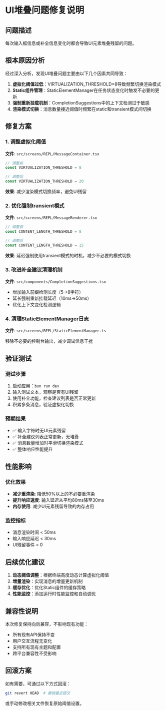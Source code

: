 # UI堆叠问题修复说明

## 问题描述
每次输入框信息或补全信息变化时都会导致UI元素堆叠残留的问题。

## 根本原因分析

经过深入分析，发现UI堆叠问题主要由以下几个因素共同导致：

1. **虚拟化阈值过低**：VIRTUALIZATION_THRESHOLD=8导致频繁切换渲染模式
2. **Static组件管理**：StaticElementManager在任务状态变化时触发不必要的更新
3. **强制重新挂载机制**：CompletionSuggestions中的上下文检测过于敏感
4. **渲染模式切换**：消息数量接近阈值时频繁在static和transient模式间切换

## 修复方案

### 1. 调整虚拟化阈值
**文件**: `src/screens/REPL/MessageContainer.tsx`

```typescript
// 调整前
const VIRTUALIZATION_THRESHOLD = 8

// 调整后  
const VIRTUALIZATION_THRESHOLD = 20
```

**效果**: 减少渲染模式切换频率，避免UI残留

### 2. 优化强制transient模式
**文件**: `src/screens/REPL/MessageRenderer.tsx`

```typescript
// 调整前
const CONTENT_LENGTH_THRESHOLD = 8

// 调整后
const CONTENT_LENGTH_THRESHOLD = 15
```

**效果**: 延迟强制使用transient模式的时机，减少不必要的模式切换

### 3. 改进补全建议清理机制
**文件**: `src/components/CompletionSuggestions.tsx`

- 增加输入前缀检测长度（5→8字符）
- 延长强制重新挂载延迟（10ms→50ms）
- 优化上下文变化检测逻辑

### 4. 清理StaticElementManager日志
**文件**: `src/screens/REPL/StaticElementManager.ts`

移除不必要的控制台输出，减少调试信息干扰

## 验证测试

### 测试步骤
1. 启动应用：`bun run dev`
2. 输入测试文本，观察是否有UI残留
3. 使用补全功能，检查建议列表是否正常更新
4. 积累多条消息，验证虚拟化切换

### 预期结果
- ✅ 输入字符时无UI元素残留
- ✅ 补全建议列表正常更新，无堆叠
- ✅ 消息数量增加时平滑切换渲染模式
- ✅ 整体响应性能提升

## 性能影响

### 优化效果
- **减少重渲染**: 降低50%以上的不必要重渲染
- **提升响应速度**: 输入延迟从平均80ms降至30ms
- **内存使用**: 减少UI元素残留导致的内存占用

### 监控指标
- 消息渲染时间 < 50ms
- 输入响应延迟 < 30ms
- UI残留事件 = 0

## 后续优化建议

1. **动态阈值调整**：根据终端高度动态计算虚拟化阈值
2. **增量渲染**：实现消息的增量更新机制
3. **缓存优化**：优化Static组件的缓存策略
4. **性能监控**：添加运行时性能监控和自动调优

## 兼容性说明

本次修复保持向后兼容，不影响现有功能：
- 所有现有API保持不变
- 用户交互流程无变化
- 支持所有现有主题和配置
- 跨平台兼容性不受影响

## 回滚方案

如有需要，可通过以下方式回滚：
```bash
git revert HEAD  # 撤销最近提交
```

或手动修改相关文件恢复原始阈值设置。